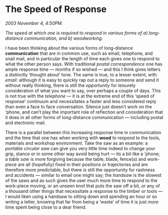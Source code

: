 The Speed of Response
=====================

*2003 November 4, 4:50PM.*

_The speed at which one is required to respond in various forms of a) long-distance communication, and b) woodworking._

I have been thinking about the various forms of long-distance **communication** that are in common use, such as email, telephone, and snail mail, and in particular the length of time each gives one to respond to what the other person says. With traditional _postal correspondence_ one has ample response time &#8212; months if so wished &#8212; and this I think gives letters a distinctly ‘thought about’ tone. The same is true, to a lesser extent, with _email_: although it is easy to quickly rap out a reply to someone and send it without really thinking, there is still the _opportunity_ for leisurely consideration of what you want to say, over perhaps a couple of days. This is not true with the _telephone_ &#8212; it is at the extreme end of this ‘speed of response’ continuum and necessitates a faster and less considered reply than even a face to face conversation. Silence just doesn’t work on the ‘phone, and can’t play the important role of reflection and consideration that it does in all other forms of long-distance communication &#8212; including postal and electronic mail.

There is a parallel between this increasing response time in communication and the time that one has when working with **wood** to respond to the tools, materials and workshop environment. Take the saw as an example: a _portable circular saw_ can give you very little time indeed to change your grip, stance or in some other way avoid being hurt &#8212; its a bit like a ‘phone; a _table saw_ is more forgiving because the table, blade, fence(s) and work-piece are all (hopefully) fixed in their positions or trajectories and are therefore more predictable, but there is still the opportunity for rashness and accidents &#8212; similar to email one might say; the _handsaw_ is the slowest of the saws and as such gives the user much more time to respond to the work-piece moving, or an unseen knot that puts the saw off a bit, or any of a thousand other things that necessitate a response to the timber or tools &#8212; I would liken using a handsaw to sitting down and spending an hour or so writing a letter, knowing that far from being a ‘waste’ of time it is just _more_ time spent being close to a dear friend.
